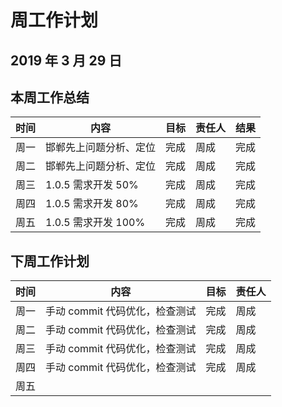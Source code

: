 # 周工作计划

## 2019 年 3 月 29 日

## 本周工作总结

| 时间 | 内容                   | 目标 | 责任人 | 结果 |
| ---- | ---------------------- | ---- | ------ | ---- |
| 周一 | 邯郸先上问题分析、定位 | 完成 | 周成   | 完成 |
| 周二 | 邯郸先上问题分析、定位 | 完成 | 周成   | 完成 |
| 周三 | 1.0.5 需求开发 50%     | 完成 | 周成   | 完成 |
| 周四 | 1.0.5 需求开发 80%     | 完成 | 周成   | 完成 |
| 周五 | 1.0.5 需求开发 100%    | 完成 | 周成   | 完成 |

## 下周工作计划

| 时间 | 内容                           | 目标 | 责任人 |
| ---- | ------------------------------ | ---- | ------ |
| 周一 | 手动 commit 代码优化，检查测试 | 完成 | 周成   |
| 周二 | 手动 commit 代码优化，检查测试 | 完成 | 周成   |
| 周三 | 手动 commit 代码优化，检查测试 | 完成 | 周成   |
| 周四 | 手动 commit 代码优化，检查测试 | 完成 | 周成   |
| 周五 |                                |      |        |
